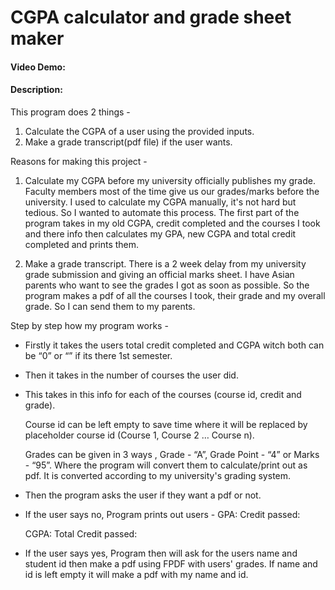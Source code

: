 # CGPA calculator and grade sheet maker

#### Video Demo:  

#### Description:

This program does 2 things -
1. Calculate the CGPA of a user using the provided inputs.
2. Make a grade transcript(pdf file) if the user wants.

Reasons for making this project -

1. Calculate my CGPA before my university officially publishes my grade.
Faculty members most of the time give us our grades/marks before the university.
 I used to calculate my CGPA manually, it's not hard but tedious. So I wanted to automate this process. The first part of the program takes in my old CGPA, credit completed and the courses I took and there info then calculates my GPA, new CGPA and total credit completed and prints them.

2. Make a grade transcript.
There is a 2 week delay from my university grade submission and giving an official marks sheet. I have Asian parents who want to see the grades I got as soon as possible. So the program makes a pdf of all the courses I took, their grade and my overall grade. So I can send them to my parents.

Step by step how my program works - 
- Firstly it takes the users total credit completed and CGPA witch both can be “0” or “”  if its there 1st semester.
- Then it takes in the number of courses the user did. 
- This takes in this info for each of the courses (course id, credit and grade).

    Course id can be left empty to save time where it will be replaced by placeholder course id (Course 1, Course 2 … Course n).

    Grades can be given in 3 ways , Grade - “A”, Grade Point - “4” or Marks - “95”.
    Where the program will convert them to calculate/print out as pdf. It is converted according to my university's grading system.

- Then the program asks the user if they want a pdf or not. 

- If the user says no, Program prints out users -
    GPA: 
    Credit passed:

    CGPA:
    Total Credit passed:

- If the user says yes, Program then will ask for the users name and student id then make a pdf using FPDF with users' grades. If name and id is left empty it  will make a pdf with my name and id.
